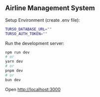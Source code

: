 ## Airline Management System

Setup Environment (create .env file):

```bash
TURSO_DATABASE_URL=""
TURSO_AUTH_TOKEN=""
```

Run the development server:

```bash
npm run dev
# or
yarn dev
# or
pnpm dev
# or
bun dev
```

Open [http://localhost:3000](http://localhost:3000)

